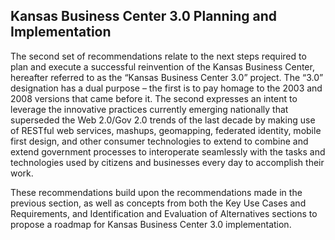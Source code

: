 ## Kansas Business Center 3.0 Planning and Implementation

The second set of recommendations relate to the next steps required to plan and execute a successful reinvention of the Kansas Business Center, hereafter referred to as the “Kansas Business Center 3.0” project.  The “3.0” designation has a dual purpose – the first is to pay homage to the 2003 and 2008 versions that came before it. The second expresses an intent to leverage the innovative practices currently emerging nationally that superseded the Web 2.0/Gov 2.0 trends of the last decade by making use of RESTful web services, mashups, geomapping, federated identity, mobile first design, and other consumer technologies to extend to combine and extend government processes to interoperate seamlessly with the tasks and technologies used by citizens and businesses every day to accomplish their work.

These recommendations build upon the recommendations made in the previous section, as well as concepts from both the Key Use Cases and Requirements, and Identification and Evaluation of Alternatives sections to propose a roadmap for Kansas Business Center 3.0 implementation.








